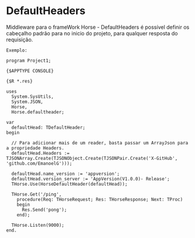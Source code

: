 # DefaultHeaders
Middleware para o frameWork Horse - DefaultHeaders é possível definir os cabeçalho padrão para no inicio do projeto, para qualquer resposta do requisição.

    Exemplo:
    
    program Project1;

    {$APPTYPE CONSOLE}

    {$R *.res}

    uses
      System.SysUtils,
      System.JSON,
      Horse,
      Horse.defaultheader;

    var
      defaultHead: TDefaultHeader;
    begin
    
      // Para adicionar mais de um reader, basta passar um ArrayJson para a propriedade Headers.
      defaultHead.Headers := TJSONArray.Create(TJSONObject.Create(TJSONPair.Create('X-GitHub', 'github.com/EmanoelG')));

      defaultHead.name_version := 'appversion';
      defaultHead.version_server := 'AppVersion(V1.0.0)- Release';
      THorse.Use(HorseDefaultHeader(defaultHead));

      THorse.Get('/ping',
        procedure(Req: THorseRequest; Res: THorseResponse; Next: TProc)
        begin
          Res.Send('pong');
        end);

      THorse.Listen(9000);
    end.
